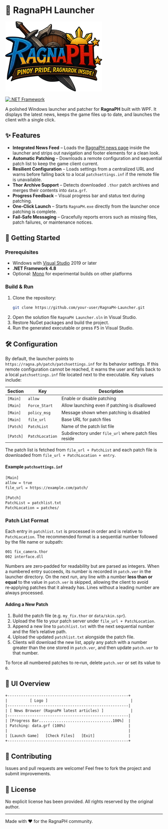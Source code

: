 # 🌟 RagnaPH Launcher

![RagnaPH Logo](RagnaPH%20Launcher/Images/logo.png)

[![.NET Framework](https://img.shields.io/badge/.NET%20Framework-4.8-512BD4?logo=.net)](https://dotnet.microsoft.com/)

A polished Windows launcher and patcher for **RagnaPH** built with WPF. It displays the latest news, keeps the game files up to date, and launches the client with a single click.

## ✨ Features

- **Integrated News Feed** – Loads the [RagnaPH news page](https://ragna.ph/?module=news) inside the launcher and strips out navigation and footer elements for a clean look.
- **Automatic Patching** – Downloads a remote configuration and sequential patch list to keep the game client current.
- **Resilient Configuration** – Loads settings from a centralized URL and warns before falling back to a local `patchsettings.inf` if the remote file is unavailable.
- **Thor Archive Support** – Detects downloaded `.thor` patch archives and merges their contents into `data.grf`.
- **Progress Feedback** – Visual progress bar and status text during patching.
- **One‑Click Launch** – Starts `RagnaPH.exe` directly from the launcher once patching is complete.
- **Fail‑Safe Messaging** – Gracefully reports errors such as missing files, patch failures, or maintenance notices.

## 🚀 Getting Started

### Prerequisites

- Windows with [Visual Studio](https://visualstudio.microsoft.com/) 2019 or later
- **.NET Framework 4.8**
- Optional: [Mono](https://www.mono-project.com/) for experimental builds on other platforms

### Build & Run

1. Clone the repository:
   ```bash
   git clone https://github.com/your-user/RagnaPH-Launcher.git
   ```
2. Open the solution file `RagnaPH Launcher.sln` in Visual Studio.
3. Restore NuGet packages and build the project.
4. Run the generated executable or press <kbd>F5</kbd> in Visual Studio.

## 🛠️ Configuration

By default, the launcher points to `https://ragna.ph/patch/patchsettings.inf` for its behavior settings. If this remote configuration cannot be reached, it warns the user and falls back to a local `patchsettings.inf` file located next to the executable. Key values include:

| Section | Key | Description |
|--------|-----|-------------|
| `[Main]` | `allow` | Enable or disable patching |
| `[Main]` | `Force_Start` | Allow launching even if patching is disallowed |
| `[Main]` | `policy_msg` | Message shown when patching is disabled |
| `[Main]` | `file_url` | Base URL for patch files |
| `[Patch]` | `PatchList` | Name of the patch list file |
| `[Patch]` | `PatchLocation` | Subdirectory under `file_url` where patch files reside |

The patch list is fetched from `file_url + PatchList` and each patch file is downloaded from `file_url + PatchLocation + entry`.

#### Example `patchsettings.inf`

```
[Main]
allow = true
file_url = https://example.com/patch/

[Patch]
PatchList = patchlist.txt
PatchLocation = patches/
```

### Patch List Format

Each entry in `patchlist.txt` is processed in order and is relative to `PatchLocation`. The recommended format is a sequential number followed by the file name or subpath:

```
001 fix_camera.thor
002 interface.dll
```

Numbers are zero‑padded for readability but are parsed as integers. When a numbered entry succeeds, its number is recorded in `patch.ver` in the launcher directory. On the next run, any line with a number **less than or equal** to the value in `patch.ver` is skipped, allowing the client to avoid re‑applying patches that it already has. Lines without a leading number are always processed.

#### Adding a New Patch

1. Build the patch file (e.g. `my_fix.thor` or `data/skin.spr`).
2. Upload the file to your patch server under `file_url + PatchLocation`.
3. Append a new line to `patchlist.txt` with the next sequential number and the file’s relative path.
4. Upload the updated `patchlist.txt` alongside the patch file.
5. Clients will download the new list, apply any patch with a number greater than the one stored in `patch.ver`, and then update `patch.ver` to that number.

To force all numbered patches to re‑run, delete `patch.ver` or set its value to `0`.

## 📸 UI Overview

```
+------------------------------------------------------+
|          [ Logo ]                                     |
|------------------------------------------------------|
| [ News Browser (RagnaPH latest articles) ]            |
|------------------------------------------------------|
| [Progress Bar.................................100%]  |
| Patching: data.grf (100%)                            |
|                                                      |
| [Launch Game]   [Check Files]   [Exit]               |
+------------------------------------------------------+
```

## 🤝 Contributing

Issues and pull requests are welcome! Feel free to fork the project and submit improvements.

## 📜 License

No explicit license has been provided. All rights reserved by the original author.

---
Made with ❤️ for the RagnaPH community.
